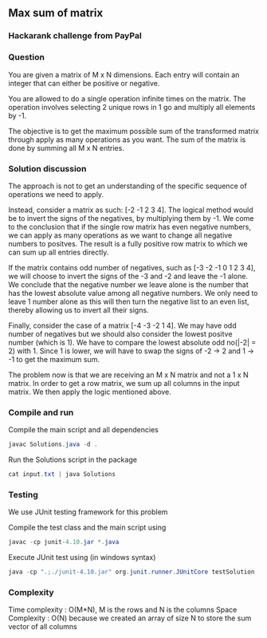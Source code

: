 ## Max sum of matrix
### Hackarank challenge from PayPal

### Question
You are given a matrix of M x N dimensions. Each entry will contain an integer that can either be positive or negative. 

You are allowed to do a single operation infinite times on the matrix. The operation involves selecting 2 unique rows 
in 1 go and multiply all elements by -1. 

The objective is to get the maximum possible sum of the transformed matrix through apply as many operations as you want. 
The sum of the matrix is done by summing all M x N entries. 

### Solution discussion
The approach is not to get an understanding of the specific sequence of operations we need to apply. 

Instead, consider a matrix as such: [-2 -1 2 3 4]. The logical method would be to invert the signs of the negatives, 
by multiplying them by -1. We come to the conclusion that if the single row matrix has even negative numbers, we can
apply as many operations as we want to change all negative numbers to positves. The result is a fully positive row matrix
to which we can sum up all entries directly.

If the matrix contains odd number of negatives, such as [-3 -2 -1 0 1 2 3 4], we will choose to invert the signs of the -3 and -2
and leave the -1 alone. We conclude that the negative number we leave alone is the number that has the lowest absolute value among 
all negative numbers. We only need to leave 1 number alone as this will then turn the negative list to an even list, thereby allowing 
us to invert all their signs. 

Finally, consider the case of a matrix [-4 -3 -2 1 4]. We may have odd number of negatives but we should also consider the lowest positve number
(which is 1). We have to compare the lowest absolute odd no(|-2| = 2) with 1. Since 1 is lower, we will have to swap the signs of -2 -> 2 and 1 -> -1
to get the maximum sum. 

The problem now is that we are receiving an M x N matrix and not a 1 x N matrix. In order to get a row matrix, we sum up all columns 
in the input matrix. We then apply the logic mentioned above. 

### Compile and run
Compile the main script and all dependencies
``` java
javac Solutions.java -d .
```

Run the Solutions script in the package
``` java
cat input.txt | java Solutions
```

### Testing
We use JUnit testing framework for this problem

Compile the test class and the main script using
``` java
javac -cp junit-4.10.jar *.java
```

Execute JUnit test using (in windows syntax)
``` java
java -cp ".;./junit-4.10.jar" org.junit.runner.JUnitCore testSolution
```

### Complexity
Time complexity 	: O(M*N), M is the rows and N is the columns
Space Complexity 	: O(N) because we created an array of size N to store the sum vector of all columns